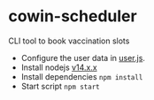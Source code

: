 # cowin-scheduler

CLI tool to book vaccination slots

- Configure the user data in [user.js](https://github.com/qruiger/cowin-scheduler/blob/master/src/user.js).
- Install nodejs [v14.x.x](https://nodejs.org/en/download/)
- Install dependencies `npm install` 
- Start script `npm start`
